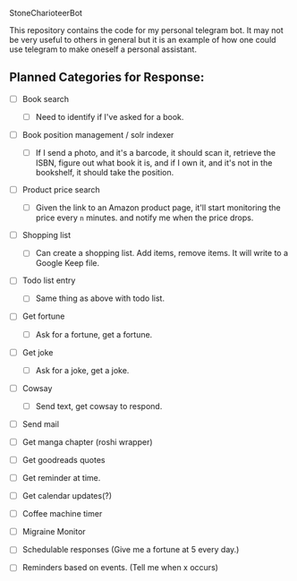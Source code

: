 StoneCharioteerBot

This repository contains the code for my personal telegram bot. It may not be very useful to others in general but it is an example of how one could use telegram to make oneself a personal assistant.

Planned Categories for Response:
---------------------------------

- [ ] Book search
    - [ ] Need to identify if I've asked for a book.
- [ ] Book position management / solr indexer
    - [ ] If I send a photo, and it's a barcode, it should scan it, retrieve the ISBN, figure out what book it is,
        and if I own it, and it's not in the bookshelf, it should take the position.
- [ ] Product price search
    - [ ] Given the link to an Amazon product page, it'll start monitoring the price every `n` minutes.
        and notify me when the price drops.
- [ ] Shopping list
    - [ ] Can create a shopping list. Add items, remove items. It will write to a Google Keep file.
- [ ] Todo list entry
    - [ ] Same thing as above with todo list.
- [ ] Get fortune
    - [ ] Ask for a fortune, get a fortune.
- [ ] Get joke
    - [ ] Ask for a joke, get a joke.
- [ ] Cowsay
    - [ ] Send text, get cowsay to respond.
- [ ] Send mail
- [ ] Get manga chapter (roshi wrapper)
- [ ] Get goodreads quotes
- [ ] Get reminder at time.
- [ ] Get calendar updates(?)
- [ ] Coffee machine timer
- [ ] Migraine Monitor
- [ ] Schedulable responses (Give me a fortune at 5 every day.)
- [ ] Reminders based on events. (Tell me when x occurs)


